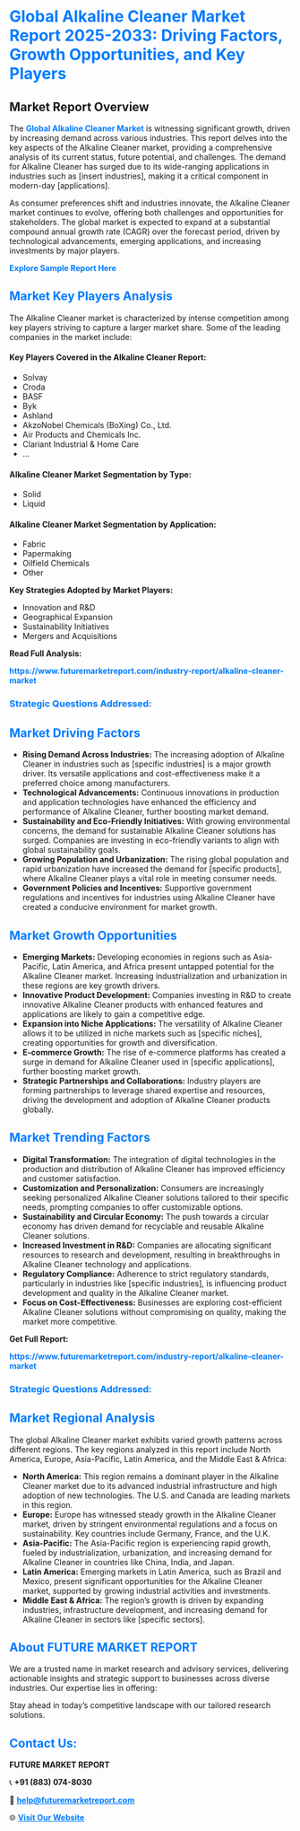 <h1 style="color: #007BFF;">Global Alkaline Cleaner Market Report 2025-2033: Driving Factors, Growth Opportunities, and Key Players</h1>

<section id="overview">
<h2>Market Report Overview</h2>
<p>The <a href="https://www.futuremarketreport.com/industry-report/alkaline-cleaner-market" style="color: #007BFF; text-decoration: none;"><strong>Global Alkaline Cleaner Market</strong></a> is witnessing significant growth, driven by increasing demand across various industries. This report delves into the key aspects of the Alkaline Cleaner market, providing a comprehensive analysis of its current status, future potential, and challenges. The demand for Alkaline Cleaner has surged due to its wide-ranging applications in industries such as [insert industries], making it a critical component in modern-day [applications].</p>
<p>As consumer preferences shift and industries innovate, the Alkaline Cleaner market continues to evolve, offering both challenges and opportunities for stakeholders. The global market is expected to expand at a substantial compound annual growth rate (CAGR) over the forecast period, driven by technological advancements, emerging applications, and increasing investments by major players.</p>
</section>

<section id="overview">
<p><a href="https://www.futuremarketreport.com/request-sample/reportId=106097" style="color: #007BFF; text-decoration: none;"><strong>Explore Sample Report Here</strong></a></p>
</section>

<section id="key-players">
<h2 style="color: #007BFF;">Market Key Players Analysis</h2>
<p>The Alkaline Cleaner market is characterized by intense competition among key players striving to capture a larger market share. Some of the leading companies in the market include:</p>
<h4>Key Players Covered in the Alkaline Cleaner Report:</h4>
<ul><li>Solvay</li><li>Croda</li><li>BASF</li><li>Byk</li><li>Ashland</li><li>AkzoNobel Chemicals (BoXing) Co., Ltd.</li><li>Air Products and Chemicals Inc.</li><li>Clariant Industrial &amp; Home Care</li><li>...</li></ul>
<h4>Alkaline Cleaner Market Segmentation by Type:</h4>
<ul><li>Solid</li><li>Liquid</li></ul>

<h4>Alkaline Cleaner Market Segmentation by Application:</h4>
<ul><li>Fabric</li><li>Papermaking</li><li>Oilfield Chemicals</li><li>Other</li></ul>
<p><strong>Key Strategies Adopted by Market Players:</strong></p>
<ul>
<li>Innovation and R&D</li>
<li>Geographical Expansion</li>
<li>Sustainability Initiatives</li>
<li>Mergers and Acquisitions</li>
</ul>
</section>

<section>
<p><strong>Read Full Analysis: </strong></p><a href="https://www.futuremarketreport.com/industry-report/alkaline-cleaner-market" style="color: #007BFF; text-decoration: none;"><strong>https://www.futuremarketreport.com/industry-report/alkaline-cleaner-market</strong></a>
<h3 style="color: #007BFF;">Strategic Questions Addressed:</h3>
</section>

<section id="driving-factors">
<h2 style="color: #007BFF;">Market Driving Factors</h2>
<ul>
<li><strong>Rising Demand Across Industries:</strong> The increasing adoption of Alkaline Cleaner in industries such as [specific industries] is a major growth driver. Its versatile applications and cost-effectiveness make it a preferred choice among manufacturers.</li>
<li><strong>Technological Advancements:</strong> Continuous innovations in production and application technologies have enhanced the efficiency and performance of Alkaline Cleaner, further boosting market demand.</li>
<li><strong>Sustainability and Eco-Friendly Initiatives:</strong> With growing environmental concerns, the demand for sustainable Alkaline Cleaner solutions has surged. Companies are investing in eco-friendly variants to align with global sustainability goals.</li>
<li><strong>Growing Population and Urbanization:</strong> The rising global population and rapid urbanization have increased the demand for [specific products], where Alkaline Cleaner plays a vital role in meeting consumer needs.</li>
<li><strong>Government Policies and Incentives:</strong> Supportive government regulations and incentives for industries using Alkaline Cleaner have created a conducive environment for market growth.</li>
</ul>
</section>

<section id="growth-opportunities">
<h2 style="color: #007BFF;">Market Growth Opportunities</h2>
<ul>
<li><strong>Emerging Markets:</strong> Developing economies in regions such as Asia-Pacific, Latin America, and Africa present untapped potential for the Alkaline Cleaner market. Increasing industrialization and urbanization in these regions are key growth drivers.</li>
<li><strong>Innovative Product Development:</strong> Companies investing in R&D to create innovative Alkaline Cleaner products with enhanced features and applications are likely to gain a competitive edge.</li>
<li><strong>Expansion into Niche Applications:</strong> The versatility of Alkaline Cleaner allows it to be utilized in niche markets such as [specific niches], creating opportunities for growth and diversification.</li>
<li><strong>E-commerce Growth:</strong> The rise of e-commerce platforms has created a surge in demand for Alkaline Cleaner used in [specific applications], further boosting market growth.</li>
<li><strong>Strategic Partnerships and Collaborations:</strong> Industry players are forming partnerships to leverage shared expertise and resources, driving the development and adoption of Alkaline Cleaner products globally.</li>
</ul>
</section>

<section id="trending-factors">
<h2 style="color: #007BFF;">Market Trending Factors</h2>
<ul>
<li><strong>Digital Transformation:</strong> The integration of digital technologies in the production and distribution of Alkaline Cleaner has improved efficiency and customer satisfaction.</li>
<li><strong>Customization and Personalization:</strong> Consumers are increasingly seeking personalized Alkaline Cleaner solutions tailored to their specific needs, prompting companies to offer customizable options.</li>
<li><strong>Sustainability and Circular Economy:</strong> The push towards a circular economy has driven demand for recyclable and reusable Alkaline Cleaner solutions.</li>
<li><strong>Increased Investment in R&D:</strong> Companies are allocating significant resources to research and development, resulting in breakthroughs in Alkaline Cleaner technology and applications.</li>
<li><strong>Regulatory Compliance:</strong> Adherence to strict regulatory standards, particularly in industries like [specific industries], is influencing product development and quality in the Alkaline Cleaner market.</li>
<li><strong>Focus on Cost-Effectiveness:</strong> Businesses are exploring cost-efficient Alkaline Cleaner solutions without compromising on quality, making the market more competitive.</li>
</ul>
</section>

<section>
<p><strong>Get Full Report: </strong></p><a href="https://www.futuremarketreport.com/industry-report/alkaline-cleaner-market" style="color: #007BFF; text-decoration: none;"><strong>https://www.futuremarketreport.com/industry-report/alkaline-cleaner-market</strong></a>
<h3 style="color: #007BFF;">Strategic Questions Addressed:</h3>
</section>


<section id="regional-analysis">
<h2 style="color: #007BFF;">Market Regional Analysis</h2>
<p>The global Alkaline Cleaner market exhibits varied growth patterns across different regions. The key regions analyzed in this report include North America, Europe, Asia-Pacific, Latin America, and the Middle East & Africa:</p>
<ul>
<li><strong>North America:</strong> This region remains a dominant player in the Alkaline Cleaner market due to its advanced industrial infrastructure and high adoption of new technologies. The U.S. and Canada are leading markets in this region.</li>
<li><strong>Europe:</strong> Europe has witnessed steady growth in the Alkaline Cleaner market, driven by stringent environmental regulations and a focus on sustainability. Key countries include Germany, France, and the U.K.</li>
<li><strong>Asia-Pacific:</strong> The Asia-Pacific region is experiencing rapid growth, fueled by industrialization, urbanization, and increasing demand for Alkaline Cleaner in countries like China, India, and Japan.</li>
<li><strong>Latin America:</strong> Emerging markets in Latin America, such as Brazil and Mexico, present significant opportunities for the Alkaline Cleaner market, supported by growing industrial activities and investments.</li>
<li><strong>Middle East & Africa:</strong> The region’s growth is driven by expanding industries, infrastructure development, and increasing demand for Alkaline Cleaner in sectors like [specific sectors].</li>
</ul>
</section>

<footer>
<h2 style="color: #007BFF;">About FUTURE MARKET REPORT</h2>
<p>We are a trusted name in market research and advisory services, delivering actionable insights and strategic support to businesses across diverse industries. Our expertise lies in offering:</p>

<p>Stay ahead in today’s competitive landscape with our tailored research solutions.</p>

<h2 style="color: #007BFF;">Contact Us:</h2>
<p><strong>FUTURE MARKET REPORT</strong></p>
<p>📞 <strong>+91 (883) 074-8030</strong></p>
<p>📧 <strong><a href="mailto:help@futuremarketreport.com" style="color: #007BFF;">help@futuremarketreport.com</a></strong></p>
<p>🌐 <strong><a href="https://www.futuremarketreport.com/" style="color: #007BFF;">Visit Our Website</a></strong></p>
</footer>